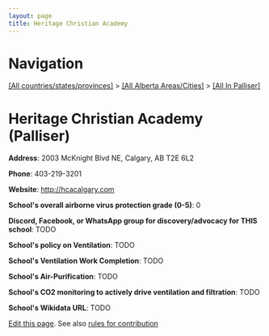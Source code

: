 ```yaml
---
layout: page
title: Heritage Christian Academy
---
```

# Navigation

[[All countries/states/provinces]](../../..) > [[All Alberta Areas/Cities]](../..) > [[All In Palliser]](..)

# Heritage Christian Academy (Palliser)

**Address**: 2003 McKnight Blvd NE, Calgary, AB T2E 6L2

**Phone**: 403-219-3201

**Website**: <http://hcacalgary.com>

**School's overall airborne virus protection grade (0-5)**: 0

**Discord, Facebook, or WhatsApp group for discovery/advocacy for THIS school**: TODO

**School's policy on Ventilation**: TODO

**School's Ventilation Work Completion**: TODO

**School's Air-Purification**: TODO

**School's CO2 monitoring to actively drive ventilation and filtration**: TODO

**School's Wikidata URL**: TODO


[Edit this page](https://github.com/ventilate-schools/AB/edit/main/./Palliser/Heritage_Christian_Academy.md). See also [rules for contribution](../../../contribution-rules/)